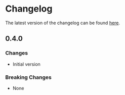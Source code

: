 # Changelog

The latest version of the changelog can be found [here](https://github.com/Azure/bicep-registry-modules/blob/main/avm/res/document-db/mongo-cluster/CHANGELOG.md).

## 0.4.0

### Changes

- Initial version

### Breaking Changes

- None
